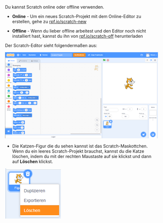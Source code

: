 Du kannst Scratch online oder offline verwenden.

+ **Online** - Um ein neues Scratch-Projekt mit dem Online-Editor zu erstellen, gehe zu <a href="https://rpf.io/scratch-new" target="_blank">rpf.io/scratch-new</a>

+ **Offline** - Wenn du lieber offline arbeitest und den Editor noch nicht installiert hast, kannst du ihn von <a href="https://rpf.io/scratch-off" target="_blank">rpf.io/scratch-off</a> herunterladen

Der Scratch-Editor sieht folgendermaßen aus:

![Screenshot](images/scratch-editor.png)

+ Die Katzen-Figur die du sehen kannst ist das Scratch-Maskottchen. Wenn du ein leeres Scratch-Projekt brauchst, kannst du die Katze löschen, indem du mit der rechten Maustaste auf sie klickst und dann auf **Löschen** klickst.

![screenshot](images/delete.png)
